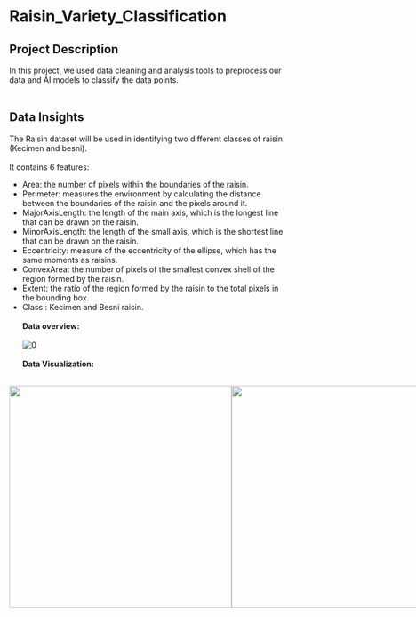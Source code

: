 # Raisin_Variety_Classification

## Project Description
In this project, we used data cleaning and analysis tools to preprocess our data and AI models to classify the data points. <br><br>
## Data Insights
The Raisin dataset will be used in identifying two different classes of raisin (Kecimen and besni). <br><br>
It contains 6 features:<br>
* Area: the number of pixels within the boundaries of the raisin.
* Perimeter: measures the environment by calculating the distance between the boundaries of the raisin and the pixels around it.
* MajorAxisLength: the length of the main axis, which is the longest line that can be drawn on the raisin.
* MinorAxisLength: the length of the small axis, which is the shortest line that can be drawn on the raisin.
* Eccentricity: measure of the eccentricity of the ellipse, which has the same moments as raisins.
* ConvexArea: the number of pixels of the smallest convex shell of the region formed by the raisin.
* Extent: the ratio of the region formed by the raisin to the total pixels in the bounding box.
* Class : Kecimen and Besni raisin.
<br><br>
**Data overview:** <br><br>
![0](https://github.com/Nour-ben-aouicha/Raisin_Variety_Classification/assets/92543024/552025e9-b6d8-4f73-ac53-97041101a2fe)
<br><br>**Data Visualization:** <br><br>
<div style="display: flex;">
  <img src="[image1.png](https://github.com/Nour-ben-aouicha/Raisin_Variety_Classification/assets/92543024/66f930b2-12d2-4eae-af4e-6eba5bed80b9)" width="400" />
  <img src="[image2.png](https://github.com/Nour-ben-aouicha/Raisin_Variety_Classification/assets/92543024/9fd30786-8a5b-4354-a7c9-6e76deb04f6c)" width="400" />
</div>

